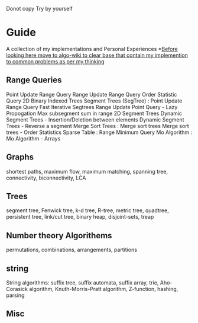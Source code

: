 Donot copy Try by yourself 
# Guide
A collection of my implementations and Personal Experiences
*[Before looking here move to algo-wiki to clear base that contain my implemention to common problems as per my thinking](https://github.com/milrim/Algo-Wiki)
## Range Queries
Point Update Range Query
Range Update Range Query
Order Statistic Query
2D Binary Indexed Trees
Segment Trees (SegTree) :
Point Update Range Query
Fast Iterative Segtrees
Range Update Point Query - Lazy Propogation
Max subsegment sum in range
2D Segment Trees
Dynamic Segment Trees - Insertion/Deletion between elements
Dynamic Segment Trees - Reverse a segment
Merge Sort Trees :
Merge sort trees
Merge sort trees - Order Statistics
Sparse Table :
Range Minimum Query
Mo Algorithm :
Mo Algorithm - Arrays
## Graphs
shortest paths, maximum flow, maximum matching, spanning tree, connectivity, biconnectivity, LCA
## Trees
segment tree, Fenwick tree, k-d tree, R-tree, metric tree, quadtree, persistent tree, link/cut tree, binary heap, disjoint-sets, treap
## Number theory Algorithems
permutations, combinations, arrangements, partitions
## string 
String algorithms: suffix tree, suffix automata, suffix array, trie, Aho-Corasick algorithm, Knuth-Morris-Pratt algorithm, Z-function, hashing, parsing
## Misc
